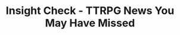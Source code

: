 ---
layout: home
title: Insight Check - TTRPG News You May Have Missed
permalink: /category/insight%20check/
pagination: 
  enabled: true
  category: Insight Check
  permalink: /:num/
---